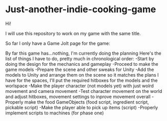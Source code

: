 # Just-another-indie-cooking-game

Hi!

I will use this repository to work on my game with the same title.

So far I only have a Game Jolt page for the game:


By far this game has...nothing, I'm currently doing the planning
Here's the list of things I have to do, pretty much in chronological order:
  -Start by doing the design for the mechanics and gameplay
  -Proceed to make the game models
  -Prepare the scene and other sweaks for Unity
  -Add the models to Unity and arrange them on the scene so it matches the plans I have for the spaces, I'll put the required hitboxes for the models and the worlspace
  -Make the player character (not models yet) with just wolrd movement and camera movement
  -Test character movement on the world and adjust hitboxes, movement settings to inprove movement overall
  -Properly make the food GameObjects (food script, ingredient script, pickable script)
  -Make the player able to pick up items (script)
  -Properly implement scripts to machines (for phase one)
